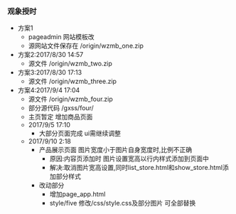 ### 观象授时
- 方案1
  + pageadmin 网站模板改
  + 源网站文件保存在 /origin/wzmb_one.zip
- 方案2:2017/8/30 14:57
  + 源文件 /origin/wzmb_two.zip
- 方案3:2017/8/30 17:13
  + 源文件 /origin/wzmb_three.zip
- 方案4:2017/9/4 17:04
  + 源文件 /origin/wzmb_four.zip
  + 部分源代码 /gxss/four/
  + 主页暂定 增加商品页面
  + 2017/9/5 17:10
    + 大部分页面完成  ui需继续调整
  + 2017/9/10 2:18
    + 产品展示页面 图片宽度小于图片自身宽度时,比例不正确
      + 原因:内容页添加时 图片设置宽高以行内样式添加到页面中
      + 解决:取消图片宽高设置,同时list_store.html和show_store.html添加部分样式
    + 改动部分
      + 增加page_app.html
      + style/five 修改/css/style.css及部分图片  可全部替换

      